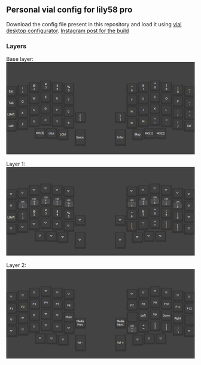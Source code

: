 ## Personal vial config for lily58 pro

Download the config file present in this repository and load it using [vial desktop configurator](https://get.vial.today/).
[Instagram post for the build](https://www.instagram.com/p/C6jBl97gV_l/?utm_source=ig_web_copy_link&igsh=MzRlODBiNWFlZA==)

### Layers
Base layer:
![Base Layer](./images/base_layer.png)

Layer 1:
![Layer 1](./images/layer_1.png)

Layer 2:
![Layer 2](./images/layer_2.png)
